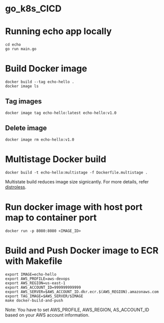# go_k8s_CICD

# Running echo app locally
```
cd echo
go run main.go
```

# Build Docker image
```
docker build --tag echo-hello .
docker image ls
```
## Tag images
```
docker image tag echo-hello:latest echo-hello:v1.0
```

## Delete image
```
docker image rm echo-hello:v1.0
```

# Multistage Docker build
```
docker build -t echo-hello:multistage -f Dockerfile.multistage .
```
Multistate build reduces image size signicantly. For more details, refer [distroless](https://github.com/GoogleContainerTools/distroless).

# Run docker image with host port map to container port
```
docker run -p 8080:8080 <IMAGE_ID>
```


# Build and Push Docker image to ECR with Makefile
```
export IMAGE=echo-hello
export AWS_PROFILE=aws-devops
export AWS_REGION=us-east-1
export AWS_ACCOUNT_ID=999999999999
export AWS_SERVER=$AWS_ACCOUNT_ID.dkr.ecr.$(AWS_REGION).amazonaws.com
export TAG_IMAGE=$AWS_SERVER/$IMAGE
make docker-build-and-push
```
Note: You have to set AWS_PROFILE, AWS_REGION, AS_ACCOUNT_ID based on your AWS account information.
